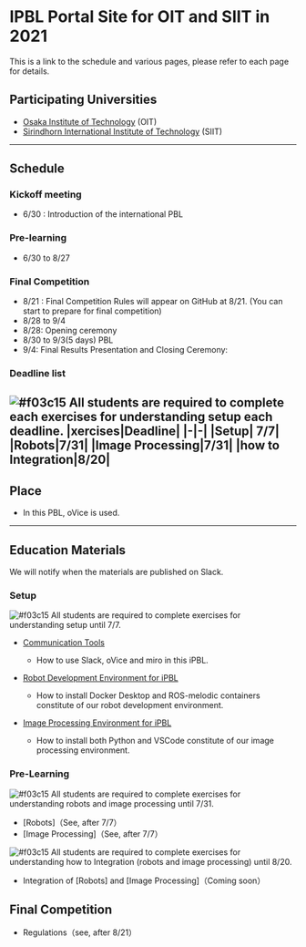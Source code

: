 #  IPBL Portal Site for OIT and SIIT in 2021

This is a link to the schedule and various pages, please refer to each page for details.
<!-- SETUPが7/6まで，ロボと画像処理の事前課題が8/1まで，統合課題が8/20まで（メモ書きです消します）-->
## Participating Universities
- [Osaka Institute of Technology](http://www.oit.ac.jp/english/index.html) (OIT)
- [Sirindhorn International Institute of Technology](https://www.siit.tu.ac.th/) (SIIT)

---
## Schedule

### Kickoff meeting
* 6/30 : Introduction of the international PBL

### Pre-learning
*  6/30 to  8/27

### Final Competition 
  * 8/21 : Final Competition Rules will appear on GitHub at 8/21. (You can start to prepare for final competition)
  *  8/28 to  9/4
  * 8/28: Opening ceremony
  * 8/30 to  9/3(5 days) PBL
  * 9/4: Final Results Presentation and Closing Ceremony:
### Deadline list
![#f03c15](https://via.placeholder.com/15/f03c15/000000?text=+) 
All students are required to complete each exercises for understanding setup each deadline.
|xercises|Deadline|
|-|-|
|Setup| 7/7|
|Robots|7/31|
|Image Processing|7/31|
|how to Integration|8/20|
---
## Place

- In this PBL, oVice is used.
---
## Education Materials
We will notify when the materials are published on Slack.
### Setup
![#f03c15](https://via.placeholder.com/15/f03c15/000000?text=+) 
All students are required to complete exercises  for understanding setup until 7/7.

- [Communication Tools](https://github.com/oit-ipbl/portal/blob/main/setup/commtools.md)
  - How to use Slack, oVice and miro in this iPBL.
- [Robot Development Environment for iPBL](https://github.com/oit-ipbl/portal/blob/main/setup/dockerros.md)
  - How to install Docker Desktop and ROS-melodic containers constitute of our robot development environment.

- [Image Processing Environment for iPBL](https://github.com/oit-ipbl/portal/blob/main/setup/python%2Bvscode.md)
  - How to install both Python and VSCode constitute of our image processing environment.

### Pre-Learning
![#f03c15](https://via.placeholder.com/15/f03c15/000000?text=+) 
All students are required to complete exercises  for understanding robots and image processing  until 7/31.
- [Robots]（See, after 7/7）
- [Image Processing]（See, after 7/7）

![#f03c15](https://via.placeholder.com/15/f03c15/000000?text=+)
All students are required to complete exercises  for understanding how to Integration (robots and image processing) until 8/20.
- Integration of [Robots] and [Image Processing]（Coming soon）

## Final Competition
- Regulations（see, after 8/21）

